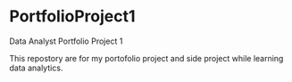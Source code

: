 # PortfolioProject1
Data Analyst Portfolio Project 1


This repostory are for my portofolio project and side project while learning data analytics.
